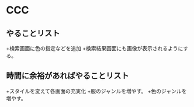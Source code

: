 # CCC

## やることリスト
+検索画面に色の指定などを追加
+検索結果画面にも画像が表示されるようにする。

## 時間に余裕があればやることリスト
+スタイルを変えて各画面の充実化
+服のジャンルを増やす。
+色のジャンルを増やす。
